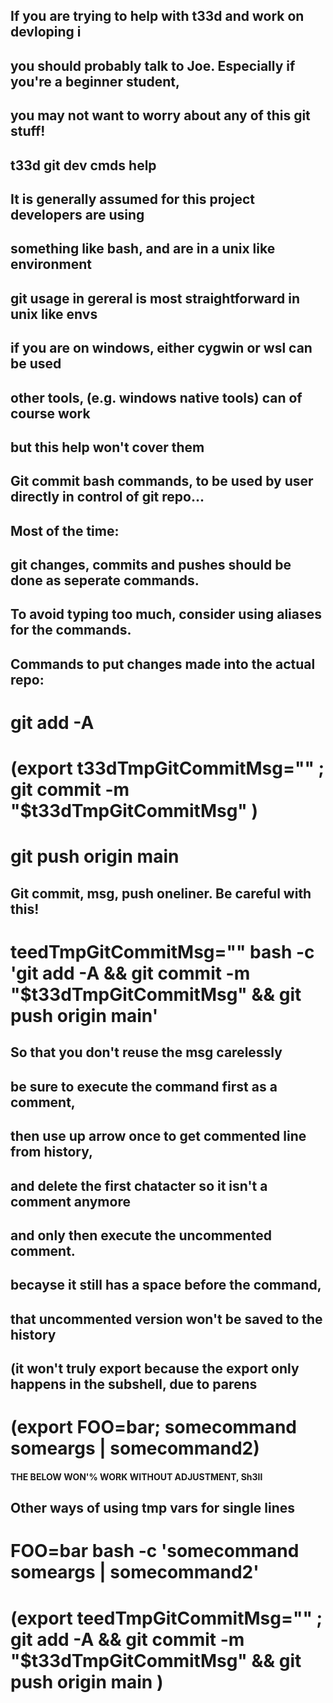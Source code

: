 ## If you are trying to help with t33d and work on devloping i
##   you should probably talk to Joe. Especially if you're a beginner student,
##   you may not want to worry about any of this git stuff!
##

## t33d git dev cmds help
##   It is generally assumed for this project developers are using
##   something like bash, and are in a unix like environment
##   git usage in gereral is most straightforward in unix like envs
## 
##   if you are on windows, either cygwin or wsl can be used
##
##   other tools, (e.g. windows native tools) can of course work
##   but this help won't cover them





## Git commit bash commands, to be used by user directly in control of git repo...



## Most of the time:
##   git changes, commits and pushes should be done as seperate commands.
##   To avoid typing too much, consider using aliases for the commands.
##
## Commands to put changes made into the actual repo:
# git add -A
# (export t33dTmpGitCommitMsg="" ; git commit -m "$t33dTmpGitCommitMsg" )
# git push origin main




## Git commit, msg, push oneliner.  Be careful with this!
# teedTmpGitCommitMsg="" bash -c 'git add -A && git commit -m "$t33dTmpGitCommitMsg" && git push origin main'
##
##   So that you don't reuse the msg carelessly
##   be sure to execute the command first as a comment,
##   then use up arrow once to get commented line from history,
##   and delete the first chatacter so it isn't a comment anymore
##   and only then execute the uncommented comment.
##     becayse it still has a space before the command,
##     that uncommented version won't be saved to the history





## (it won't truly export because the export only happens in the subshell, due to parens
##
# (export FOO=bar; somecommand someargs | somecommand2)

#### THE BELOW WON'% WORK WITHOUT ADJUSTMENT, Sh3ll
## Other ways of using tmp vars for single lines
# FOO=bar bash -c 'somecommand someargs | somecommand2'
# 
# (export teedTmpGitCommitMsg="" ; git add -A && git commit -m "$t33dTmpGitCommitMsg" && git push origin main )
